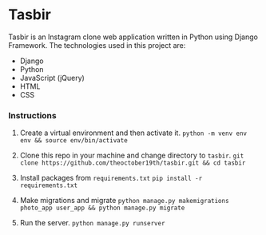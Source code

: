 # Tasbir
Tasbir is an Instagram clone web application written in Python using Django Framework. The technologies used in this project are: 
* Django
* Python
* JavaScript (jQuery)
* HTML
* CSS

### Instructions

1. Create a virtual environment and then activate it.
    `python -m venv env env && source env/bin/activate`

2. Clone this repo in your machine and change directory to `tasbir`.
    `git clone https://github.com/theoctober19th/tasbir.git && cd tasbir`

3. Install packages from `requirements.txt`
    `pip install -r requirements.txt`

4. Make migrations and migrate
    `python manage.py makemigrations photo_app user_app && python manage.py migrate`

5. Run the server.
    `python manage.py runserver`


